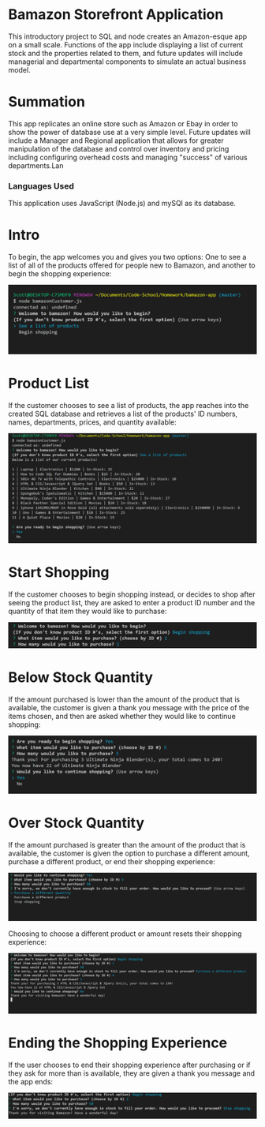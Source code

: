 # Bamazon Storefront Application
This introductory project to SQL and node creates an Amazon-esque app on a small scale. Functions of the app include displaying a list of current stock and the properties related to them, and future updates will include managerial and departmental components to simulate an actual business model. 

# Summation

This app replicates an online store such as Amazon or Ebay in order to show the power of database use at a very simple level. Future updates will include a Manager and Regional application that allows for greater manipulation of the database and control over inventory and pricing including configuring overhead costs and managing "success" of various departments.Lan

<h3>Languages Used</h3>

This application uses JavaScript (Node.js) and mySQl as its database.

# Intro

To begin, the app welcomes you and gives you two options: One to see a list of all of the products offered for people new to Bamazon, and another to begin the shopping experience: 

![Intro to Bamazon App](images/intro.png?raw=true "Intro to Bamazon App")

# Product List

If the customer chooses to see a list of products, the app reaches into the created SQL database and retrieves a list of the products' ID numbers, names, departments, prices, and quantity available:

![SQL Product List](images/product_list.png?raw=true "SQL Product List")

# Start Shopping

If the customer chooses to begin shopping instead, or decides to shop after seeing the product list, they are asked to enter a product ID number and the quantity of that item they would like to purchase:

![Beginning of Shopping Experience](images/start_shopping.png?raw=true "Beginning of Shopping Experience")

# Below Stock Quantity

If the amount purchased is lower than the amount of the product that is available, the customer is given a thank you message with the price of the items chosen, and then are asked whether they would like to continue shopping: 

![After Purchase Options](images/after_purchase.png?raw=true "After Purchase Options")

# Over Stock Quantity

If the amount purchased is greater than the amount of the product that is available, the customer is given the option to purchase a different amount, purchase a different product, or end their shopping experience: 

![Over Quantity Response](images/over_quantity.png?raw=true "Over Quantity Response")

Choosing to choose a different product or amount resets their shopping experience: 

![Shopping Reset](images/if_new_choice.png?raw=true "Shopping Reset")

# Ending the Shopping Experience

If the user chooses to end their shopping experience after purchasing or if they ask for more than is available, they are given a thank you message and the app ends: 

![End Shopping Image](images/stop_shopping.png?raw=true "End Shopping Image")
